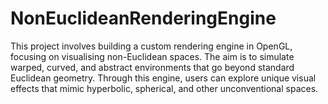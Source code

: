 # NonEuclideanRenderingEngine
This project involves building a custom rendering engine in OpenGL, focusing on visualising non-Euclidean spaces. The aim is to simulate warped, curved, and abstract environments that go beyond standard Euclidean geometry. Through this engine, users can explore unique visual effects that mimic hyperbolic, spherical, and other unconventional spaces.
